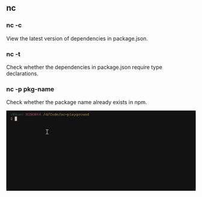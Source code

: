 ## nc

### nc -c

View the latest version of dependencies in package.json.

### nc -t

Check whether the dependencies in package.json require type declarations.

### nc -p pkg-name

Check whether the package name already exists in npm.

<img src="./snapshot/nc-p.gif" />



